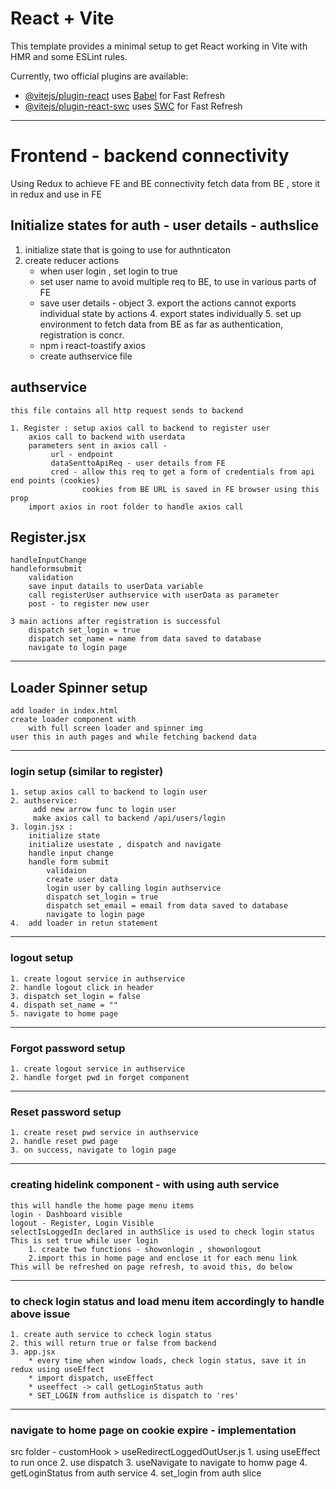 # React + Vite

This template provides a minimal setup to get React working in Vite with HMR and some ESLint rules.

Currently, two official plugins are available:

- [@vitejs/plugin-react](https://github.com/vitejs/vite-plugin-react/blob/main/packages/plugin-react/README.md) uses [Babel](https://babeljs.io/) for Fast Refresh
- [@vitejs/plugin-react-swc](https://github.com/vitejs/vite-plugin-react-swc) uses [SWC](https://swc.rs/) for Fast Refresh

-------------------------------------------------------------------------
# Frontend - backend connectivity
Using Redux to achieve FE and BE connectivity
    fetch data from BE , store it in redux and use in FE

## Initialize states for auth - user details - authslice
   1. initialize state that is going to use for authnticaton
   2. create reducer actions 
        * when user login , set login to true 
        * set user name to avoid multiple req to BE, to use in various parts of FE
        * save user details - object
    3. export the actions
        cannot exports individual state by actions
    4. export states individually
    5. set up environment to fetch data from BE as far as authentication, registration is concr.
        * npm i react-toastify axios
        * create authservice file

## authservice 
    this file contains all http request sends to backend

    1. Register : setup axios call to backend to register user
        axios call to backend with userdata
        parameters sent in axios call -
             url - endpoint
             dataSenttoApiReq - user details from FE
             cred - allow this req to get a form of credentials from api end points (cookies)
                    cookies from BE URL is saved in FE browser using this prop
        import axios in root folder to handle axios call
                            
## Register.jsx

    handleInputChange
    handleformsubmit
        validation
        save input datails to userData variable
        call registerUser authservice with userData as parameter
        post - to register new user

    3 main actions after registration is successful
        dispatch set_login = true
        dispatch set_name = name from data saved to database
        navigate to login page

-------------------------------------------------------------------------
## Loader Spinner setup

    add loader in index.html
    create loader component with
        with full screen loader and spinner img
    user this in auth pages and while fetching backend data

  -----------------------------------------------------------------------

### login setup (similar to register)
    
    1. setup axios call to backend to login user
    2. authservice:
         add new arrow func to login user 
         make axios call to backend /api/users/login
    3. login.jsx : 
        initialize state
        initialize usestate , dispatch and navigate
        handle input change
        handle form submit  
            validaion
            create user data
            login user by calling login authservice
            dispatch set_login = true
            dispatch set_email = email from data saved to database
            navigate to login page            
    4.  add loader in retun statement

--------------------------------------------------------------------------

### logout setup 

    1. create logout service in authservice
    2. handle logout click in header
    3. dispatch set_login = false
    4. dispath set_name = ""
    5. navigate to home page
------------------------------------------------------------------------

### Forgot password setup 

    1. create logout service in authservice
    2. handle forget pwd in forget component
   
-------------------------------------------------------------------------

### Reset password setup 
    
    1. create reset pwd service in authservice
    2. handle reset pwd page
    3. on success, navigate to login page
-------------------------------------------------------------------------

### creating hidelink component - with using auth service
    this will handle the home page menu items
    login - Dashboard visible
    logout - Register, Login Visible
    selectIsLoggedIn declared in authSlice is used to check login status
    This is set true while user login 
        1. create two functions - showonlogin , showonlogout
        2.import this in home page and enclose it for each menu link
    This will be refreshed on page refresh, to avoid this, do below
-------------------------------------------------------------------------

### to check login status and load menu item  accordingly to handle above issue

    1. create auth service to ccheck login status
    2. this will return true or false from backend
    3. app.jsx
        * every time when window loads, check login status, save it in redux using useEffect
        * import dispatch, useEffect
        * useeffect -> call getLoginStatus auth  
        * SET_LOGIN from authslice is dispatch to 'res'
-------------------------------------------------------------------------

### navigate to home page on cookie expire - implementation

src folder - customHook > useRedirectLoggedOutUser.js
    1. using useEffect to run once
    2. use dispatch
    3. useNavigate to navigate to homw page
    4. getLoginStatus from auth service
    4. set_login from auth slice
    






